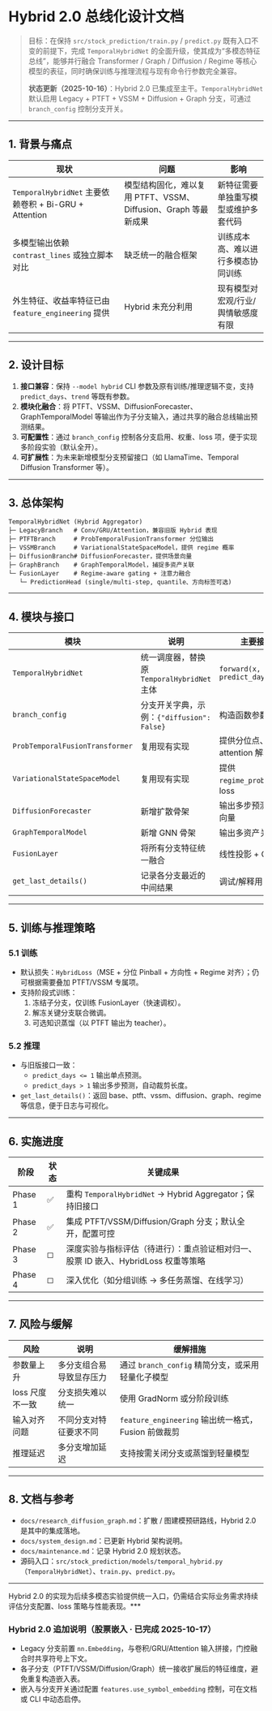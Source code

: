 # Hybrid 2.0 总线化设计文档

> 目标：在保持 `src/stock_prediction/train.py` / `predict.py` 既有入口不变的前提下，完成 `TemporalHybridNet` 的全面升级，使其成为“多模态特征总线”，能够并行融合 Transformer / Graph / Diffusion / Regime 等核心模型的表征，同时确保训练与推理流程与现有命令行参数完全兼容。
>
> **状态更新（2025-10-16）**：Hybrid 2.0 已集成至主干。`TemporalHybridNet` 默认启用 Legacy + PTFT + VSSM + Diffusion + Graph 分支，可通过 `branch_config` 控制分支开关。

---

## 1. 背景与痛点
| 现状 | 问题 | 影响 |
| ---- | ---- | ---- |
| `TemporalHybridNet` 主要依赖卷积 + Bi-GRU + Attention | 模型结构固化，难以复用 PTFT、VSSM、Diffusion、Graph 等最新成果 | 新特征需要单独重写模型或维护多套代码 |
| 多模型输出依赖 `contrast_lines` 或独立脚本对比 | 缺乏统一的融合框架 | 训练成本高、难以进行多模态协同训练 |
| 外生特征、收益率特征已由 `feature_engineering` 提供 | Hybrid 未充分利用 | 现有模型对宏观/行业/舆情敏感度有限 |

---

## 2. 设计目标
1. **接口兼容**：保持 `--model hybrid` CLI 参数及原有训练/推理逻辑不变，支持 `predict_days`、`trend` 等既有参数。
2. **模块化融合**：将 PTFT、VSSM、DiffusionForecaster、GraphTemporalModel 等输出作为子分支输入，通过共享的融合总线输出预测结果。
3. **可配置性**：通过 `branch_config` 控制各分支启用、权重、loss 项，便于实现多阶段实验（默认全开）。
4. **可扩展性**：为未来新增模型分支预留接口（如 LlamaTime、Temporal Diffusion Transformer 等）。

---

## 3. 总体架构
```
TemporalHybridNet (Hybrid Aggregator)
├─ LegacyBranch   # Conv/GRU/Attention，兼容旧版 Hybrid 表现
├─ PTFTBranch     # ProbTemporalFusionTransformer 分位输出
├─ VSSMBranch     # VariationalStateSpaceModel，提供 regime 概率
├─ DiffusionBranch# DiffusionForecaster，提供场景向量
├─ GraphBranch    # GraphTemporalModel，捕捉多资产关联
└─ FusionLayer    # Regime-aware gating + 注意力融合
   └─ PredictionHead (single/multi-step, quantile、方向标签可选)
```

---

## 4. 模块与接口
| 模块 | 说明 | 主要接口 |
| ---- | ---- | ---- |
| `TemporalHybridNet` | 统一调度器，替换原 `TemporalHybridNet` 主体 | `forward(x, predict_days=None)` |
| `branch_config` | 分支开关字典，示例：`{"diffusion": False}` | 构造函数参数 |
| `ProbTemporalFusionTransformer` | 复用现有实现 | 提供分位点、attention 解释 |
| `VariationalStateSpaceModel` | 复用现有实现 | 提供 `regime_probs`、KL loss |
| `DiffusionForecaster` | 新增扩散骨架 | 输出多步预测/场景向量 |
| `GraphTemporalModel` | 新增 GNN 骨架 | 输出多资产关联表征 |
| `FusionLayer` | 将所有分支特征统一融合 | 线性投影 + GELU |
| `get_last_details()` | 记录各分支最近的中间结果 | 调试/解释用 |

---

## 5. 训练与推理策略
### 5.1 训练
- 默认损失：`HybridLoss`（MSE + 分位 Pinball + 方向性 + Regime 对齐）；仍可根据需要叠加 PTFT/VSSM 专属项。
- 支持阶段式训练：
  1. 冻结子分支，仅训练 FusionLayer（快速调权）。
  2. 解冻关键分支联合微调。
  3. 可选知识蒸馏（以 PTFT 输出为 teacher）。

### 5.2 推理
- 与旧版接口一致：
  - `predict_days <= 1` 输出单点预测。
  - `predict_days > 1` 输出多步预测，自动裁剪长度。
- `get_last_details()`：返回 base、ptft、vssm、diffusion、graph、regime 等信息，便于日志与可视化。

---

## 6. 实施进度
| 阶段 | 状态 | 关键成果 |
| ---- | ---- | -------- |
| Phase 1 | ✅ | 重构 `TemporalHybridNet` → Hybrid Aggregator；保持旧接口 |
| Phase 2 | ✅ | 集成 PTFT/VSSM/Diffusion/Graph 分支；默认全开，配置可控 |
| Phase 3 | ◻ | 深度实验与指标评估（待进行）：重点验证相对归一、股票 ID 嵌入、HybridLoss 权重等策略 |
| Phase 4 | ◻ | 深入优化（如分组训练 → 多任务蒸馏、在线学习） |

---

## 7. 风险与缓解
| 风险 | 说明 | 缓解措施 |
| ---- | ---- | ---- |
| 参数量上升 | 多分支组合易导致显存压力 | 通过 `branch_config` 精简分支，或采用轻量化子模型 |
| loss 尺度不一致 | 分支损失难以统一 | 使用 GradNorm 或分阶段训练 |
| 输入对齐问题 | 不同分支对特征要求不同 | `feature_engineering` 输出统一格式，Fusion 前做裁剪 |
| 推理延迟 | 多分支增加延迟 | 支持按需关闭分支或蒸馏到轻量模型 |

---

## 8. 文档与参考
- `docs/research_diffusion_graph.md`：扩散 / 图建模预研路线，Hybrid 2.0 是其中的集成落地。
- `docs/system_design.md`：已更新 Hybrid 架构说明。
- `docs/maintenance.md`：记录 Hybrid 2.0 规划状态。
- 源码入口：`src/stock_prediction/models/temporal_hybrid.py`（`TemporalHybridNet`）、`train.py`、`predict.py`。

---
Hybrid 2.0 的实现为后续多模态实验提供统一入口，仍需结合实际业务需求持续评估分支配置、loss 策略与性能表现。***

### Hybrid 2.0 追加说明（股票嵌入 · 已完成 2025-10-17）
- Legacy 分支前置 `nn.Embedding`，与卷积/GRU/Attention 输入拼接，门控融合时共享符号上下文。
- 各子分支（PTFT/VSSM/Diffusion/Graph）统一接收扩展后的特征维度，避免重复构造嵌入表。
- 嵌入与分支开关通过配置 `features.use_symbol_embedding` 控制，可在文档或 CLI 中动态启停。
